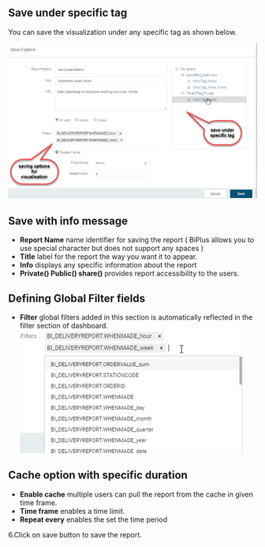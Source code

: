 ## Save under specific tag

You can save the visualization under any specific tag as shown below.

![enter image description here](https://raw.githubusercontent.com/sv18042016/fp1/e3b7bf2c45247e84daf15a733ebe46301c7a2004/images/saving%20report.png)
## Save with info message

- **Report Name** name identifier for saving the report ( BiPlus allows you to use special character but does not  support any spaces )
- **Title** label for the report the way you want it to appear.
- **Info** displays any specific information about the report
- **Private() Public() share()** provides report accessibility to the users.

## Defining Global Filter fields

- **Filter** global filters added in this section is automatically reflected in the filter section of  dashboard.
![enter image description here](https://raw.githubusercontent.com/sv18042016/fp1/9b8eb3887fb798f871e12f13dddc254b0e845cc2/images/global_filter.png)

## Cache option with specific duration

- **Enable cache** multiple users can pull the report from the cache in given time frame.
- **Time frame** enables a time limit.
- **Repeat every** enables the set the time period

6.Click on save button to save the report.


<!--stackedit_data:
eyJoaXN0b3J5IjpbMTY5OTQwMjc4M119
-->